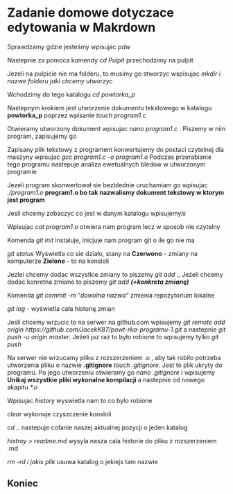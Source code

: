 <h1>Zadanie domowe dotyczace edytowania w Makrdown</h1>
<p> Sprawdzamy gdzie jesteśmy wpisujac<em> pdw </em></p>
<p> Nastepnie za pomoca komendy<em> cd Pulpit </em> przechodzimy na pulpit</p>
<p> Jezeli na pulpicie nie ma folderu, to musimy go stworzyc wspisujac <em> mkdir i nazwe folderu jaki chcemy utworzyc</em></p>
<p> Wchodzimy do tego katalogu<em> cd powtorka_p </em></p>
<p> Nastepnym krokiem jest utworzenie dokumentu tekstowego w katalogu <strong>powtorka_p</strong> poprzez wpisanie<em> touch program1.c</em></p>
<p> Otwieramy utworzony dokument wpisujac <em> nano program1.c </em>. Piszemy w nim program, zapisujemy go</p>
<p> Zapisany plik tekstowy z programem konwertujemy do postaci czytelnej dla maszyny wpisujac<em> gcc program1.c -o program1.o</em> Podczas przerabianie tego programu nastepuje analiza ewetualnych bledow w utworzonym programie</p>
<p> Jezeli program skonwertował sie bezblednie uruchamiam go wpisujac <em> ./program1.o</em> <strong> program1.o bo tak nazwalismy dokument tekstowy w ktorym jest program</strong></p>
<p> Jesli chcemy zobaczyc co jest w danym katalogu wpisujemy<em>ls</em></p>
<p> Wpisujac <em> cat program1.o</em> otwiera nam program lecz w sposob nie czytelny</p>
<p>
<p> Komenda <em>git init</em> instaluje, inicjuje nam program git o ile go nie ma</p>
<p><em> git status</em> Wyświetla co sie działo, stany na <strong> Czerwono</strong> - zmiany na komputerze <strong> Zielone</strong> - to na konsloli</p>
<p> Jezlei chcemy dodac wszystkie zmiany to piszemy<em> git add .</em>, Jeżeli chcemy dodać konretna zmiane to piszemy <em> git add <strong>(+konkreta zmianę)</strong> </em></p>
<p> Komenda <em> git commit -m "dowolna nazwa" </em> zmienia repozytorium lokalne</p>
<p> <em> git log</em> - wyświetla cała historię zmian</p>
<p> Jesli chcemy wrzucic to na serwer na github.com wpisujemy <em>git remote add origin https://github.com/JacekK87/powt-rka-programu-1.git</em> a nastepnie
<em>  git push -u origin master</em>. Jeżeli juz raz to było robione to wpisujemy tylko <em>git push</em></p>
<p> Na serwer nie wrzucamy pliku z rozszerzeniem  .o , aby tak robiło potrzeba utworzenia pliku o nazwie <strong> .gitignore</strong><em> touch .gitignore</em>. Jest to plik ukryty do programu. Po jego utworzeniu otwieramy go <em> nano .gitignore</em> i wpisujemy <strong> Unikaj wszystkie pliki wykonalne kompilacji </strong> a nastepnie od nowego akapitu <em>*.o</em></p> 
<p> Wpisujac <em> history</em> wyswietla nam to co bylo robione</p>
<p> <em> clear</em> wykonuje czyszczenie konsloli</p>
<p><em>	cd ..</em> nastepuje cofanie naszej aktualnej pozycji o jeden katalog</p>  
<p><em> histroy > readme.md </em> wysyla nasza cala historie do pliku z rozszerzeniem .md</p>
<p> <em> rm -rd i jakis plik </em> usuwa katalog o jekiejs tam nazwie</p>

<h2> Koniec </h2>
